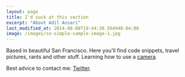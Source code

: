 ```yaml
---
layout: page
title: I'd suck at this section
excerpt: "About Adil Ansari"
last_modified_at: 2014-08-08T19:44:38.564948-04:00
image: /images/so-simple-sample-image-1.jpg
---
```


Based in beautiful San Francisco. Here you'll find code snippets, travel pictures, 
rants and other stuff. Learning how to use a [camera](https://www.500px.com/adilansari).

Best advice to contact me: [Twitter](http://twitter.com/adilansari).

